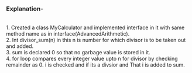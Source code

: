 <h3>Explanation-</h3>
<br>1. Created a class MyCalculator and implemented interface in it with same method name as in interface(AdvancedArithmetic).
<br>2. Int divisor_sum(n) in this n is number for which divisor is to be taken out and added.
<br>3. sum is declared 0 so that no garbage value is stored in it.
<br>4. for loop compares every integer value upto n for divisor by checking remainder as 0. i is checked and if its a divsior and That i is added to sum.
